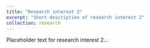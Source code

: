 ```yaml
---
title: "Research interest 2"
excerpt: "Short description of research interest 2"
collection: research
---
```


Placeholder text for research interest 2...